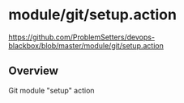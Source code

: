 # module/git/setup.action

https://github.com/ProblemSetters/devops-blackbox/blob/master/module/git/setup.action

## Overview

Git module "setup" action


